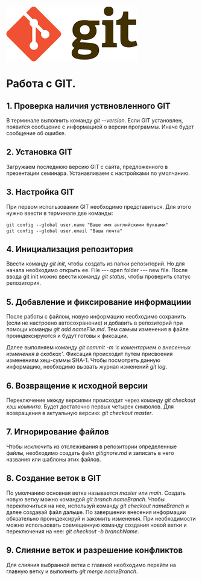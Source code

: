 ![logo](гиткартинка.png)
# Работа с GIT.

## 1. Проверка наличия уствновленного GIT
В терминале выполнить команду *git --version*. Если GIT установлен, появится сообщение с информацией о версии программы. Иначе будет сообщение об ошибке.

## 2. Установка GIT
Загружаем последнюю версию GIT с сайта, предложенного в презентации семинара. Устанавливаем с настройками по умолчанию.

## 3. Настройка GIT
При первом использовании GIT необходимо представиться. Для этого нужно ввести в терминале две команды:
```
git config --global user.name "Ваше имя английскими буквами"
git config --global user.email "Ваша почта"
```

## 4. Инициализация репозитория
Ввести команду *git init*, чтобы создать из папки репозиторий. Но для начала необходимо открыть ее. File --- open folder --- new file.
После ввода git init можно ввести команду *git status*, чтобы проверить статус репозитория.

## 5. Добавление и фиксирование информациии
После работы с файлом, новую информацию необходимо сохранить (если не настроено автосохранение) и добавить в репозиторий при помощи команды *git add nameFile.md*. Тем самым изменения в файле проиндексируются и будут готовы к фиксации.

Далее выполняем команду *git commit -m 'с коментарием о внесенных изменения в скобках'*. Фиксация происходит путем присвоения изменениям хеш-суммы SHA-1. Чтобы посмотреть данную информацию, необходимо вызвать журнал изменений *git log*.
## 6. Возвращение к исходной версии
Переключение между версиями происходит через команду *git checkout хэш коммита*. Будет достаточно первых четырех символов. Для возвращения в актуальную версию: *git checkout master*.
## 7. Игнорирование файлов
Чтобы исключить из отслеживания в репозитории определенные файлы, необходимо создать файл *gitignore.md* и записать в него названия или шаблоны этих файлов.
## 8. Создание веток в GIT
По умолчанию основная ветка называется *master* или *main*. Создать новую ветку можно командой *git branch nameBranch*. Чтобы переключиться на нее, используй команду *git checkout nameBranch* и далее создавай файл дальше. По завершении внесения информации обязательно проиндексируй и закомить изменения.
При необходимости можно использовать совмещенную команду создания новой ветки и переключения на нее: *git checkout -b branchName*.
## 9. Слияние веток и разрешение конфликтов
Для слияния выбранной ветки с главной необходимо перейти на главную ветку и выполнить *git merge nameBranch*.
